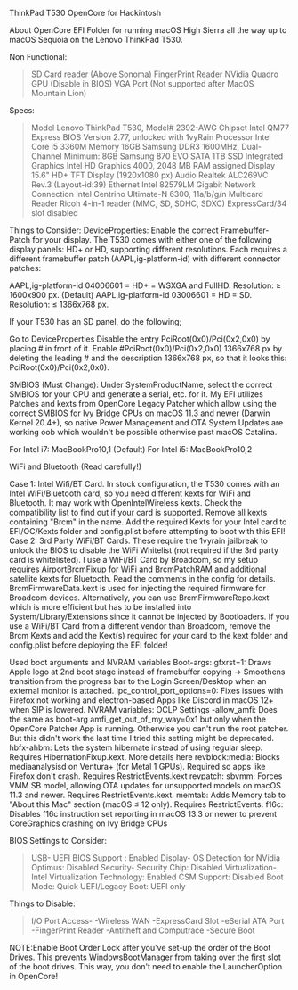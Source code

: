 ThinkPad T530 OpenCore for Hackintosh

About
OpenCore EFI Folder for running macOS High Sierra all the way up to macOS Sequoia on the Lenovo ThinkPad T530.

Non Functional:
>SD Card reader (Above Sonoma)
>FingerPrint Reader
>NVidia Quadro GPU (Disable in BIOS)
>VGA Port (Not supported after MacOS Mountain Lion)

Specs:
>Model	Lenovo ThinkPad T530, Model# 2392-AWG
>Chipset	Intel QM77 Express
>BIOS Version	2.77, unlocked with 1vyRain
>Processor	Intel Core i5 3360M
>Memory	16GB Samsung DDR3 1600MHz, Dual-Channel
>Minimum: 8GB
>Samsung 870 EVO SATA 1TB SSD
>Integrated Graphics	Intel HD Graphics 4000, 2048 MB RAM assigned
>Display	15.6" HD+ TFT Display (1920x1080 px)
>Audio	Realtek ALC269VC Rev.3 (Layout-id:39)
>Ethernet	Intel 82579LM Gigabit Network Connection
>Intel Centrino Ultimate-N 6300, 11a/b/g/n
>Multicard Reader	Ricoh 4-in-1 reader (MMC, SD, SDHC, SDXC)
>ExpressCard/34 slot	disabled

Things to Consider:
DeviceProperties: Enable the correct Framebuffer-Patch for your display. The T530 comes with either one of the following display panels: HD+ or HD, supporting different resolutions. Each requires a different framebuffer patch (AAPL,ig-platform-id) with different connector patches:

AAPL,ig-platform-id 04006601 = HD+ = WSXGA and FullHD. Resolution: ≥ 1600x900 px. (Default)
AAPL,ig-platform-id 03006601 = HD = SD. Resolution: ≤ 1366x768 px.

If your T530 has an SD panel, do the following;

Go to DeviceProperties
Disable the entry PciRoot(0x0)/Pci(0x2,0x0) by placing # in front of it.
Enable #PciRoot(0x0)/Pci(0x2,0x0) 1366x768 px by deleting the leading # and the description 1366x768 px, so that it looks this: PciRoot(0x0)/Pci(0x2,0x0).

SMBIOS (Must Change): Under SystemProductName, select the correct SMBIOS for your CPU and generate a serial, etc. for it. My EFI utilizes Patches and kexts from OpenCore Legacy Patcher which allow using the correct SMBIOS for Ivy Bridge CPUs on macOS 11.3 and newer (Darwin Kernel 20.4+), so native Power Management and OTA System Updates are working oob which wouldn't be possible otherwise past macOS Catalina.

For Intel i7: MacBookPro10,1 (Default)
For Intel i5: MacBookPro10,2 

WiFi and Bluetooth (Read carefully!)

Case 1: Intel Wifi/BT Card. In stock configuration, the T530 comes with an Intel WiFi/Bluetooth card, so you need different kexts for WiFi and Bluetooth. It may work with OpenIntelWireless kexts.
Check the compatibility list to find out if your card is supported.
Remove all kexts containing "Brcm" in the name.
Add the required Kexts for your Intel card to EFI/OC/Kexts folder and config.plist before attempting to boot with this EFI!
Case 2: 3rd Party WiFi/BT Cards. These require the 1vyrain jailbreak to unlock the BIOS to disable the WiFi Whitelist (not required if the 3rd party card is whitelisted).
I use a WiFi/BT Card by Broadcom, so my setup requires AirportBrcmFixup for WiFi and BrcmPatchRAM and additional satellite kexts for Bluetooth. Read the comments in the config for details.
BrcmFirmwareData.kext is used for injecting the required firmware for Broadcom devices. Alternatively, you can use BrcmFirmwareRepo.kext which is more efficient but has to be installed into System/Library/Extensions since it cannot be injected by Bootloaders.
If you use a WiFi/BT Card from a different vendor than Broadcom, remove the Brcm Kexts and add the Kext(s) required for your card to the kext folder and config.plist before deploying the EFI folder!

Used boot arguments and NVRAM variables
Boot-args:
gfxrst=1: Draws Apple logo at 2nd boot stage instead of framebuffer copying → Smoothens transition from the progress bar to the Login Screen/Desktop when an external monitor is attached.
ipc_control_port_options=0: Fixes issues with Firefox not working and electron-based Apps like Discord in macOS 12+ when SIP is lowered.
NVRAM variables:
OCLP Settings -allow_amfi: Does the same as boot-arg amfi_get_out_of_my_way=0x1 but only when the OpenCore Patcher App is running. Otherwise you can't run the root patcher. But this didn't work the last time I tried this setting might be deprecated.
hbfx-ahbm: Lets the system hibernate instead of using regular sleep. Requires HibernationFixup.kext. More details here
revblock:media: Blocks mediaanalysisd on Ventura+ (for Metal 1 GPUs). Required so apps like Firefox don't crash. Requires RestrictEvents.kext
revpatch:
sbvmm: Forces VMM SB model, allowing OTA updates for unsupported models on macOS 11.3 and newer. Requires RestrictEvents.kext.
memtab: Adds Memory tab to "About this Mac" section (macOS ≤ 12 only). Requires RestrictEvents.
f16c: Disables f16c instruction set reporting in macOS 13.3 or newer to prevent CoreGraphics crashing on Ivy Bridge CPUs

BIOS Settings to Consider:
>USB- UEFI BIOS Support : Enabled
>Display- OS Detection for NVidia Optimus: Disabled
>Security- Security Chip: Disabled
>Virtualization- Intel Virtualization Technology: Enabled
>CSM Support: Disabled
>Boot Mode: Quick
>UEFI/Legacy Boot: UEFI only

Things to Disable:
>I/O Port Access-
-Wireless WAN
-ExpressCard Slot
-eSerial ATA Port
-FingerPrint Reader
-Antitheft and Computrace
-Secure Boot

NOTE:Enable Boot Order Lock after you've set-up the order of the Boot Drives. This prevents WindowsBootManager from taking over the first slot of the boot drives. This way, you don't need to enable the LauncherOption in OpenCore!

